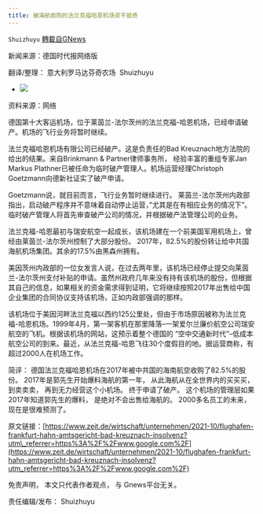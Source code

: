 ```yaml
---
title: 被海航收购的法兰克福哈恩机场资不抵债
---
```

`Shuizhuyu` [轉載自GNews](https://gnews.org/zh-hans/1604797/)

新闻来源：德国时代报网络版

翻译/整理： 意大利罗马达芬奇农场  Shuizhuyu

- ![](https://assets.gnews.org/wp-content/uploads/2021/10/airport-hahn.jpg)


资料来源：网络

德国第十大客运机场，位于莱茵兰-法尔茨州的法兰克福-哈恩机场，已经申请破产。机场的飞行业务将暂时继续。

法兰克福哈恩机场有限公司已经破产。这是负责任的Bad Kreuznach地方法院的给出的结果。来自Brinkmann & Partner律师事务所， 经验丰富的重组专家Jan Markus Plathner已被任命为临时破产管理人。机场运营经理Christoph Goetzmann向德新社证实了破产申请。

Goetzmann说，就目前而言，飞行业务暂时继续进行。 莱茵兰-法尔茨州内政部指出，启动破产程序并不意味着自动停止运营，”尤其是在有相应业务的情况下”。临时破产管理人将首先审查破产公司的情况，并根据破产法管理公司的业务。

法兰克福-哈恩最初与瑞安航空一起成长，该机场建在一个前美国军用机场上，曾经由莱茵兰-法尔茨州控制了大部分股份。 2017年，82.5%的股份转让给中共国海航机场集团。其余的17.5%由黑森州拥有。

美因茨州内政部的一位女发言人说，在过去两年里，该机场已经停止提交向莱茵兰-法尔茨州支付补贴的申请。虽然州政府几年来没有持有该机场的股份，但根据其自己的信息，如果相关的资金需求得到证明，它将继续按照2017年出售给中国企业集团的合同协议支持该机场，正如内政部强调的那样。

该机场位于美因河畔法兰克福以西约125公里处，但由于市场原因被称为法兰克福-哈恩机场。1999年4月，第一架客机在那里降落–一架爱尔兰廉价航空公司瑞安航空的飞机。根据该机场的网站，这预示着整个德国的 “空中交通新时代”–低成本航空公司的到来。最近，从法兰克福-哈恩飞往30个度假目的地。据运营商称，有超过2000人在机场工作。

简评： 德国法兰克福哈恩机场在2017年被中共国的海南航空收购了82.5%的股份。 2017年是郭先生开始爆料海航的第一年， 从此海航从在全世界内的买买买，到卖卖卖， 再到无力经营这个小机场。 终于申请了破产。 这个机场的管理层如果2017年知道郭先生的爆料， 是绝对不会出售给海航的。 2000多名员工的未来，现在是很难预测了。

原文链接：[https://www.zeit.de/wirtschaft/unternehmen/2021-10/flughafen-frankfurt-hahn-amtsgericht-bad-kreuznach-insolvenz?utm\_referrer=https%3A%2F%2Fwww.google.com%2F](https://www.zeit.de/wirtschaft/unternehmen/2021-10/flughafen-frankfurt-hahn-amtsgericht-bad-kreuznach-insolvenz?utm_referrer=https%3A%2F%2Fwww.google.com%2F)

免责声明， 本文只代表作者观点， 与 Gnews平台无关。

责任编辑/发布： Shuizhuyu
